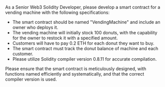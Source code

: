 As a Senior Web3 Solidity Developer, please develop a smart contract for a vending machine with the following specifications:

- The smart contract should be named "VendingMachine" and include an owner who deploys it.
- The vending machine will initially stock 100 donuts, with the capability for the owner to restock it with a specified amount.
- Customers will have to pay 0.2 ETH for each donut they want to buy.
- The smart contract must track the donut balance of machine and each customer.
- Please utilize Solidity compiler version 0.8.11 for accurate compilation.

Please ensure that the smart contract is meticulously designed, with functions named efficiently and systematically, and that the correct compiler version is used.
